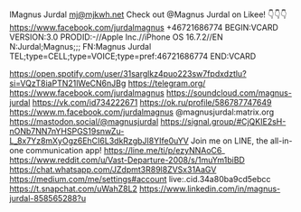 lMagnus Jurdal
mj@mjkwh.net
Check out @Magnus Jurdal on Likee! 👇👇👇
https://www.facebook.com/jurdalmagnus
+46721686774
BEGIN:VCARD
VERSION:3.0
PRODID:-//Apple Inc.//iPhone OS 16.7.2//EN
N:Jurdal;Magnus;;;
FN:Magnus Jurdal
TEL;type=CELL;type=VOICE;type=pref:46721686774
END:VCARD

https://open.spotify.com/user/31sarglkz4puo223sw7fpdxdztlu?si=VQzT8iaPTN21lWeCN6nJBg
https://telegram.org/
https://www.facebook.com/jurdalmagnus
https://soundcloud.com/magnus-jurdal
https://vk.com/id734222671
https://ok.ru/profile/586787747649
https://www.m.facebook.com/jurdalmagnus
@magnusjurdal:matrix.org
https://mastodon.social/@magnusjurdal
https://signal.group/#CjQKIE2sH-nONb7NN7nYHSPGS19snwZu-L_8x7Yz8mXyOgz6EhCI6L3dkRzgbJI8YIfe0uYV
Join me on LINE, the all-in-one communication app!
https://line.me/ti/p/ezyNNAoC6_
https://www.reddit.com/u/Vast-Departure-2008/s/1muYm1biBD
https://chat.whatsapp.com/JZdpmt3R89l8ZVSx31AaGV
https://medium.com/me/settings#account
live:.cid.34a80ba9cd5ebcc
https://t.snapchat.com/uWahZ8L2
https://www.linkedin.com/in/magnus-jurdal-858565288?u